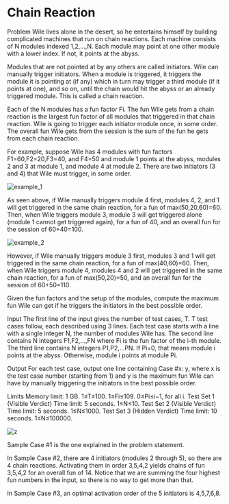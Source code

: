 # Chain Reaction

Problem
Wile lives alone in the desert, so he entertains himself by building complicated machines that run on chain reactions. Each machine consists of N modules indexed 1,2,…,N. Each module may point at one other module with a lower index. If not, it points at the abyss.

Modules that are not pointed at by any others are called initiators. Wile can manually trigger initiators. When a module is triggered, it triggers the module it is pointing at (if any) which in turn may trigger a third module (if it points at one), and so on, until the chain would hit the abyss or an already triggered module. This is called a chain reaction.

Each of the N modules has a fun factor Fi. The fun Wile gets from a chain reaction is the largest fun factor of all modules that triggered in that chain reaction. Wile is going to trigger each initiator module once, in some order. The overall fun Wile gets from the session is the sum of the fun he gets from each chain reaction.

For example, suppose Wile has 4 modules with fun factors F1=60,F2=20,F3=40, and F4=50 and module 1 points at the abyss, modules 2 and 3 at module 1, and module 4 at module 2. There are two initiators (3 and 4) that Wile must trigger, in some order.

![example_1](https://user-images.githubusercontent.com/85165808/175974641-802ada80-4adf-4fd4-9236-4267f3ab4b6b.gif)

As seen above, if Wile manually triggers module 4 first, modules 4, 2, and 1 will get triggered in the same chain reaction, for a fun of max(50,20,60)=60. Then, when Wile triggers module 3, module 3 will get triggered alone (module 1 cannot get triggered again), for a fun of 40, and an overall fun for the session of 60+40=100.

![example_2](https://user-images.githubusercontent.com/85165808/175974710-910bbae4-4e97-4f3f-b915-8fc7433b2eb9.gif)

However, if Wile manually triggers module 3 first, modules 3 and 1 will get triggered in the same chain reaction, for a fun of max(40,60)=60. Then, when Wile triggers module 4, modules 4 and 2 will get triggered in the same chain reaction, for a fun of max(50,20)=50, and an overall fun for the session of 60+50=110.

Given the fun factors and the setup of the modules, compute the maximum fun Wile can get if he triggers the initiators in the best possible order.

Input
The first line of the input gives the number of test cases, T. T test cases follow, each described using 3 lines. Each test case starts with a line with a single integer N, the number of modules Wile has. The second line contains N integers F1,F2,…,FN where Fi is the fun factor of the i-th module. The third line contains N integers P1,P2,…PN. If Pi=0, that means module i points at the abyss. Otherwise, module i points at module Pi.

Output
For each test case, output one line containing Case #x: y, where x is the test case number (starting from 1) and y is the maximum fun Wile can have by manually triggering the initiators in the best possible order.

Limits
Memory limit: 1 GB.
1≤T≤100.
1≤Fi≤109.
0≤Pi≤i−1, for all i.
Test Set 1 (Visible Verdict)
Time limit: 5 seconds.
1≤N≤10.
Test Set 2 (Visible Verdict)
Time limit: 5 seconds.
1≤N≤1000.
Test Set 3 (Hidden Verdict)
Time limit: 10 seconds.
1≤N≤100000.

![z](https://user-images.githubusercontent.com/85165808/175975715-6606271b-546f-4641-8bda-59d65f7943cb.png)

Sample Case #1 is the one explained in the problem statement.

In Sample Case #2, there are 4 initiators (modules 2 through 5), so there are 4 chain reactions. Activating them in order 3,5,4,2 yields chains of fun 3,5,4,2 for an overall fun of 14. Notice that we are summing the four highest fun numbers in the input, so there is no way to get more than that.

In Sample Case #3, an optimal activation order of the 5 initiators is 4,5,7,6,8.
